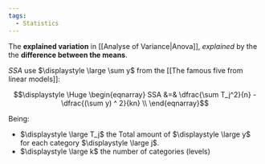```yaml
---
tags:
  - Statistics
---
```

The **explained variation** in [[Analyse of Variance|Anova]], *explained* by the the **difference between the means**.

*SSA* use $\displaystyle \large \sum y$ from the  [[The famous five from linear models]]:

$$\displaystyle \Huge \begin{eqnarray} 
SSA &=&  \dfrac{\sum T_j^2}{n} - \dfrac{(\sum y) ^ 2}{kn} \\
\end{eqnarray}$$

Being:
- $\displaystyle \large T_j$ the Total amount of $\displaystyle \large y$ for each category $\displaystyle \large j$.
- $\displaystyle \large k$ the number of categories (levels)
